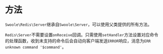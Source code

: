 # 方法

 `Swoole\Redis\Server`继承自`Swoole\Server`，可以使用父类提供的所有方法。

 `Redis\Server`不需要设置`onReceive`回调。只需使用`setHandler`方法设置对应命令的处理函数，收到未支持的命令后会自动向客户端发送`ERROR`响应，消息为`ERR unknown command '$command'`。
